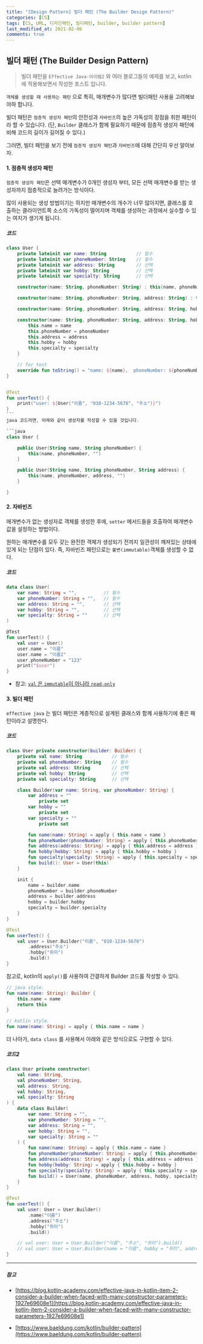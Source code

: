 ```yaml
---
title: "[Design Pattern] 빌더 패턴 (The Builder Design Pattern)"
categories: [CS]
tags: [CS, UML, 디자인패턴, 빌더패턴, builder, builder pattern]
last_modified_at: 2021-02-06
comments: true
---
```


## 빌더 패턴 (The Builder Design Pattern)

> 빌더 패턴을 `Effective Java-아이템2` 와 여러 블로그들의 예제를 보고, kotlin 에 적용해보면서 작성한 포스트 입니다.

`객체를 생성할 때 사용하는 패턴` 으로 특히, 매개변수가 많다면 빌더패턴 사용을 고려해보야하 합니다.

빌더 패턴은 `점층적 생성자 패턴`의 안전성과 `자바빈즈`의 높은 가독성의 장점을 취한 패턴이라 할 수 있습니다.
(단, `Builder` 클래스가 함께 필요하기 때문에 점층적 생성자 패턴에 비해 코드의 길이가 길어질 수 있다.)

그러면, 빌더 패턴을 보기 전에 `점층적 생성자 패턴`과 `자바빈즈`에 대해 간단히 우선 알아보자.

#### 1. 점층적 생성자 패턴

`점층적 생성자 패턴`은 선택 매개변수가 0개인 생성자 부터, 모든 선택 매개변수를 받는 생성자까지 점층적으로 늘려가는 방식이다.

많이 사용되는 생성 방법이기는 하지만 매개변수의 개수가 너무 많아지면, 클래스를 호출하는 클라이언트쪽 소스의 가독성이 떨어지며 객체를 생성하는 과정에서 실수할 수 있는 여지가 생기게 됩니다.

##### 코드

````kotlin
class User {
    private lateinit var name: String           // 필수
    private lateinit var phoneNumber: String    // 필수
    private lateinit var address: String        // 선택
    private lateinit var hobby: String          // 선택
    private lateinit var specialty: String      // 선택

    constructor(name: String, phoneNumber: String) : this(name, phoneNumber, "")

    constructor(name: String, phoneNumber: String, address: String) : this(name, phoneNumber, address, "")

    constructor(name: String, phoneNumber: String, address: String, hobby: String) : this(name, phoneNumber, address, hobby, "")

    constructor(name: String, phoneNumber: String, address: String, hobby: String, specialty: String) {
        this.name = name
        this.phoneNumber = phoneNumber
        this.address = address
        this.hobby = hobby
        this.specialty = specialty
    }

    // for test
    override fun toString() = "name: ${name},  phoneNumber: ${phoneNumber}, address: ${address}, hobby: ${hobby}, specialty: ${specialty}"
}


@Test
fun userTest() {
    print("user: ${User("이름", "010-1234-5678", "주소")}")
}
```
java 코드라면, 아래와 같이 생성자를 작성할 수 있을 것입니다.

```java
class User {

    public User(String name, String phoneNumber) {
        this(name, phoneNumber, "")
    }

    public User(String name, String phoneNumber, String address) {
        this(name, phoneNumber, address, "")
    }

}
````

#### 2. 자바빈즈

매개변수가 없는 생성자로 객체를 생성한 후에, `setter` 메서드들을 호출하여 매개변수 값을 설정하는 방법이다.

원하는 매개변수를 모두 갖는 완전한 객체가 생성되기 전까지 일관성이 깨져있는 상태에 있게 되는 단점이 있다.
즉, 자바빈즈 패턴으로는 `불변(immutable)`객체를 생성할 수 없다.

##### 코드

```kotlin
data class User(
    var name: String = "",          // 필수
    var phoneNumber: String = "",   // 필수
    var address: String = "",       // 선택
    var hobby: String = "",         // 선택
    var specialty: String = ""      // 선택
)

@Test
fun userTest() {
    val user = User()
    user.name = "이름"
    user.name = "이름2"
    user.phoneNumber = "123"
    print("$user")
}
```

- 참고: [`val` 은 `immutable`이 아니라 `read-only`](https://xabaras.medium.com/kotlin-val-is-read-only-not-immutable-585ce2e5359b)

#### 3. 빌더 패턴

`effective java` 는 빌더 패턴은 계층적으로 설계된 클래스와 함께 사용하기에 좋은 패턴이라고 설명한다.

##### 코드

```kotlin
class User private constructor(builder: Builder) {
    private val name: String           // 필수
    private val phoneNumber: String    // 필수
    private val address: String        // 선택
    private val hobby: String          // 선택
    private val specialty: String      // 선택

    class Builder(var name: String, var phoneNumber: String) {
        var address = ""
            private set
        var hobby = ""
            private set
        var specialty = ""
            private set

        fun name(name: String) = apply { this.name = name }
        fun phoneNumber(phoneNumber: String) = apply { this.phoneNumber = phoneNumber }
        fun address(address: String) = apply { this.address = address }
        fun hobby(hobby: String) = apply { this.hobby = hobby }
        fun specialty(specialty: String) = apply { this.specialty = specialty }
        fun build(): User = User(this)
    }

    init {
        name = builder.name
        phoneNumber = builder.phoneNumber
        address = builder.address
        hobby = builder.hobby
        specialty = builder.specialty
    }
}

@Test
fun userTest() {
    val user = User.Builder("이름", "010-1234-5678")
        .address("주소")
        .hobby("취미")
        .build()
}
```

참고로, kotlin의 `apply()`를 사용하여 간결하게 Builder 코드를 작성할 수 있다.

```kotlin
// java style.
fun name(name: String): Builder {
    this.name = name
    return this
}

// kotlin style.
fun name(name: String) = apply { this.name = name }
```

더 나아가, `data class` 를 사용해서 아래와 같은 방식으로도 구현할 수 있다.

##### 코드2

```kotlin
class User private constructor(
    val name: String,
    val phoneNumber: String,
    val address: String,
    val hobby: String,
    val specialty: String
) {
    data class Builder(
        var name: String = "",
        var phoneNumber: String = "",
        var address: String = "",
        var hobby: String = "",
        var specialty: String = ""
    ) {
        fun name(name: String) = apply { this.name = name }
        fun phoneNumber(phoneNumber: String) = apply { this.phoneNumber = phoneNumber }
        fun address(address: String) = apply { this.address = address }
        fun hobby(hobby: String) = apply { this.hobby = hobby }
        fun specialty(specialty: String) = apply { this.specialty = specialty }
        fun build() = User(name, phoneNumber, address, hobby, specialty)
    }
}

@Test
fun userTest() {
    val user: User = User.Builder()
        .name("이름")
        .address("주소")
        .hobby("취미")
        .build()

    // val user: User = User.Builder("이름", "주소", "취미").build()
    // val user: User = User.Builder(name = "이름", hobby = "취미", address = "주소").build()
}
```

---

##### 참고

- [https://blog.kotlin-academy.com/effective-java-in-kotlin-item-2-consider-a-builder-when-faced-with-many-constructor-parameters-1927e69608e1](https://blog.kotlin-academy.com/effective-java-in-kotlin-item-2-consider-a-builder-when-faced-with-many-constructor-parameters-1927e69608e1)

- [https://www.baeldung.com/kotlin/builder-pattern](https://www.baeldung.com/kotlin/builder-pattern)
